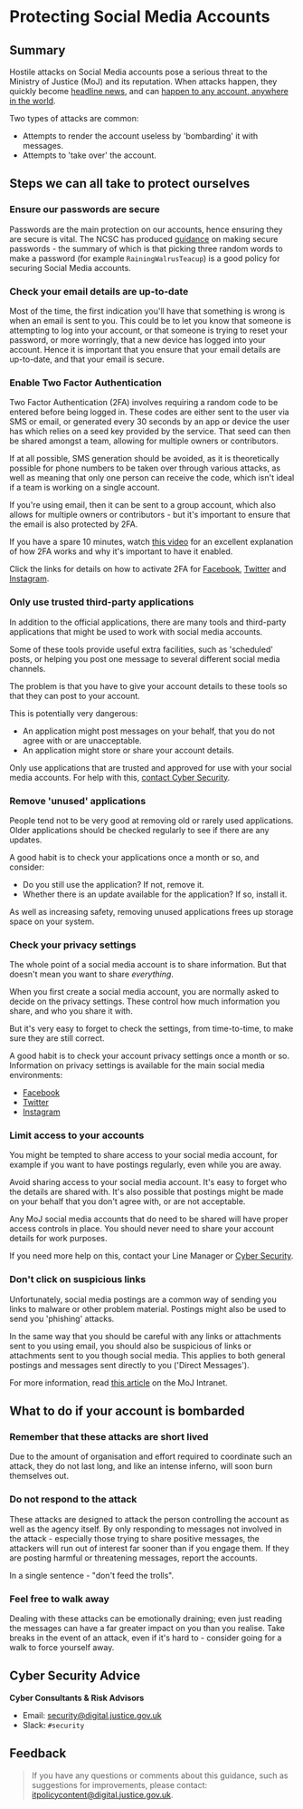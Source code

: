 # Protecting Social Media Accounts

## Summary

Hostile attacks on Social Media accounts pose a serious threat to the Ministry of Justice \(MoJ\) and its reputation. When attacks happen, they quickly become [headline news](https://www.independent.co.uk/news/uk/politics/boris-johnson-dominic-cummings-tweet-civil-service-arrogant-offensive-a9530706.html), and can [happen to any account, anywhere in the world](https://www.nytimes.com/2019/08/30/technology/jack-dorsey-twitter-account-hacked.html).

Two types of attacks are common:

-   Attempts to render the account useless by 'bombarding' it with messages.
-   Attempts to 'take over' the account.

## Steps we can all take to protect ourselves

### Ensure our passwords are secure

Passwords are the main protection on our accounts, hence ensuring they are secure is vital. The NCSC has produced [guidance](https://www.ncsc.gov.uk/blog-post/three-random-words-or-thinkrandom-0) on making secure passwords - the summary of which is that picking three random words to make a password \(for example `RainingWalrusTeacup`\) is a good policy for securing Social Media accounts.

### Check your email details are up-to-date

Most of the time, the first indication you'll have that something is wrong is when an email is sent to you. This could be to let you know that someone is attempting to log into your account, or that someone is trying to reset your password, or more worringly, that a new device has logged into your account. Hence it is important that you ensure that your email details are up-to-date, and that your email is secure.

### Enable Two Factor Authentication

Two Factor Authentication \(2FA\) involves requiring a random code to be entered before being logged in. These codes are either sent to the user via SMS or email, or generated every 30 seconds by an app or device the user has which relies on a seed key provided by the service. That seed can then be shared amongst a team, allowing for multiple owners or contributors.

If at all possible, SMS generation should be avoided, as it is theoretically possible for phone numbers to be taken over through various attacks, as well as meaning that only one person can receive the code, which isn't ideal if a team is working on a single account.

If you're using email, then it can be sent to a group account, which also allows for multiple owners or contributors - but it's important to ensure that the email is also protected by 2FA.

If you have a spare 10 minutes, watch [this video](https://www.youtube.com/watch?v=hGRii5f_uSc) for an excellent explanation of how 2FA works and why it's important to have it enabled.

Click the links for details on how to activate 2FA for [Facebook](https://www.facebook.com/help/148233965247823), [Twitter](https://help.twitter.com/en/managing-your-account/two-factor-authentication) and [Instagram](https://help.instagram.com/566810106808145).

### Only use trusted third-party applications

In addition to the official applications, there are many tools and third-party applications that might be used to work with social media accounts.

Some of these tools provide useful extra facilities, such as 'scheduled' posts, or helping you post one message to several different social media channels.

The problem is that you have to give your account details to these tools so that they can post to your account.

This is potentially very dangerous:

-   An application might post messages on your behalf, that you do not agree with or are unacceptable.
-   An application might store or share your account details.

Only use applications that are trusted and approved for use with your social media accounts. For help with this, [contact Cyber Security](#cyber-security-advice).

### Remove 'unused' applications

People tend not to be very good at removing old or rarely used applications. Older applications should be checked regularly to see if there are any updates.

A good habit is to check your applications once a month or so, and consider:

-   Do you still use the application? If not, remove it.
-   Whether there is an update available for the application? If so, install it.

As well as increasing safety, removing unused applications frees up storage space on your system.

### Check your privacy settings

The whole point of a social media account is to share information. But that doesn't mean you want to share *everything*.

When you first create a social media account, you are normally asked to decide on the privacy settings. These control how much information you share, and who you share it with.

But it's very easy to forget to check the settings, from time-to-time, to make sure they are still correct.

A good habit is to check your account privacy settings once a month or so. Information on privacy settings is available for the main social media environments:

-   [Facebook](https://www.facebook.com/help/1297502253597210)
-   [Twitter](https://help.twitter.com/en/safety-and-security/how-to-make-twitter-private-and-public)
-   [Instagram](https://help.instagram.com/196883487377501/?hel-)

### Limit access to your accounts

You might be tempted to share access to your social media account, for example if you want to have postings regularly, even while you are away.

Avoid sharing access to your social media account. It's easy to forget who the details are shared with. It's also possible that postings might be made on your behalf that you don't agree with, or are not acceptable.

Any MoJ social media accounts that do need to be shared will have proper access controls in place. You should never need to share your account details for work purposes.

If you need more help on this, contact your Line Manager or [Cyber Security](#cyber-security-advice).

### Don't click on suspicious links

Unfortunately, social media postings are a common way of sending you links to malware or other problem material. Postings might also be used to send you 'phishing' attacks.

In the same way that you should be careful with any links or attachments sent to you using email, you should also be suspicious of links or attachments sent to you though social media. This applies to both general postings and messages sent directly to you \('Direct Messages'\).

For more information, read [this article](https://intranet.justice.gov.uk/news/dont-be-caught-out-by-fraudsters/) on the MoJ Intranet.

## What to do if your account is bombarded

### Remember that these attacks are short lived

Due to the amount of organisation and effort required to coordinate such an attack, they do not last long, and like an intense inferno, will soon burn themselves out.

### Do not respond to the attack

These attacks are designed to attack the person controlling the account as well as the agency itself. By only responding to messages not involved in the attack - especially those trying to share positive messages, the attackers will run out of interest far sooner than if you engage them. If they are posting harmful or threatening messages, report the accounts.

In a single sentence - "don't feed the trolls".

### Feel free to walk away

Dealing with these attacks can be emotionally draining; even just reading the messages can have a far greater impact on you than you realise. Take breaks in the event of an attack, even if it's hard to - consider going for a walk to force yourself away.

## Cyber Security Advice

**Cyber Consultants & Risk Advisors**

-   Email: [security@digital.justice.gov.uk](mailto:security@digital.justice.gov.uk)
-   Slack: `#security`

## Feedback

> If you have any questions or comments about this guidance, such as suggestions for improvements, please contact: [itpolicycontent@digital.justice.gov.uk](mailto:itpolicycontent@digital.justice.gov.uk).


